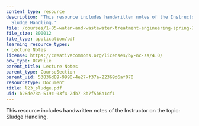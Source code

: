 ```yaml
---
content_type: resource
description: 'This resource includes handwritten notes of the Instructor on the topic:
  Sludge Handling.'
file: /courses/1-85-water-and-wastewater-treatment-engineering-spring-2006/b28de73a519c03f42db78b7f5b6a1cf1_l23_sludge.pdf
file_size: 800012
file_type: application/pdf
learning_resource_types:
- Lecture Notes
license: https://creativecommons.org/licenses/by-nc-sa/4.0/
ocw_type: OCWFile
parent_title: Lecture Notes
parent_type: CourseSection
parent_uid: 53836d89-9990-4e27-f37a-22369d6af070
resourcetype: Document
title: l23_sludge.pdf
uid: b28de73a-519c-03f4-2db7-8b7f5b6a1cf1
---
```

This resource includes handwritten notes of the Instructor on the topic: Sludge Handling.